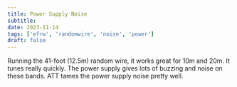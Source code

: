 ```yaml
---
title: Power Supply Noise
subtitle: 
date: 2023-11-14
tags: ['efrw', 'randomwire', 'noise', 'power']
draft: false
---
```


Running the 41-foot (12.5m) random wire,
it works great for 10m and 20m. 
It tunes really quickly.
The power supply gives lots of buzzing and noise 
on these bands.
ATT tames the power supply noise pretty well.
